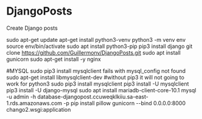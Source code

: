 # DjangoPosts
Create Django posts

sudo apt-get update
apt-get install python3-venv
python3 -m venv env
source env/bin/activate
sudo apt install python3-pip
pip3 install django
git clone https://github.com/Guillermonv/DjangoPosts.git
sudo apt install gunicorn
sudo apt-get install -y nginx

#MYSQL
sudo pip3 install mysqlclient fails with mysql_config not found
sudo apt-get install libmysqlclient-dev
#without pip3 it will not going to work for python3
sudo pip3 install mysqlclient
pip3 install -U mysqlclient
pip3 install -U django-mysql
sudo apt install mariadb-client-core-10.1
mysql -u admin -h database-djangopost.ccuweqklkiiu.sa-east-1.rds.amazonaws.com -p
pip install pillow
gunicorn --bind 0.0.0.0:8000 chango2.wsgi:application
